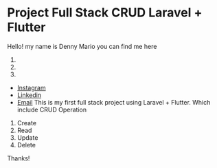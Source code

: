 # Project Full Stack CRUD Laravel + Flutter

Hello! my name is Denny Mario you can find me here

<ol>
    <li></li>
    <li></li>
    <li></li>    
</ol>
 
* [Instagram](https://www.instagram.com/dennymar.io/)
* [Linkedin](https://www.linkedin.com/in/denny-mario-821a721a4/)
* [Email](dennym.channel@gmail.com)
This is my first full stack project using Laravel + Flutter. Which include CRUD Operation

1. Create
2. Read
3. Update
4. Delete

Thanks!

